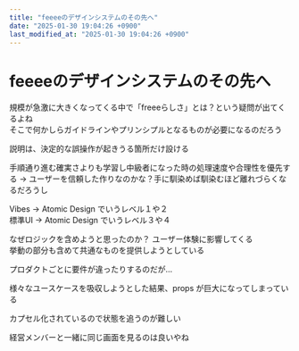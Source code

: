 ```yaml
---
title: "feeeeのデザインシステムのその先へ"
date: "2025-01-30 19:04:26 +0900"
last_modified_at: "2025-01-30 19:04:26 +0900"
---
```


# feeeeのデザインシステムのその先へ
規模が急激に大きくなってくる中で「freeeらしさ」とは？という疑問が出てくるよね  
そこで何かしらガイドラインやプリンシプルとなるものが必要になるのだろう

説明は、決定的な誤操作が起きうる箇所だけ設ける  

手順通り進む確実さよりも学習し中級者になった時の処理速度や合理性を優先する
-> ユーザーを信頼した作りなのかな？手に馴染めば馴染むほど離れづらくなるだろうし  

Vibes -> Atomic Design でいうレベル１や２  
標準UI -> Atomic Design でいうレベル３や４  

なぜロジックを含めようと思ったのか？ ユーザー体験に影響してくる  
挙動の部分も含めて共通なものを提供しようとしている

プロダクトごとに要件が違ったりするのだが…

様々なユースケースを吸収しようとした結果、props が巨大になってしまっている

カプセル化されているので状態を追うのが難しい  

経営メンバーと一緒に同じ画面を見るのは良いやね



